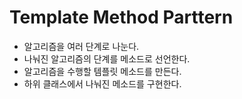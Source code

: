 # Template Method Parttern

* 알고리즘을 여러 단계로 나눈다.
* 나눠진 알고리즘의 단계를 메소드로 선언한다.
* 알고리즘을 수행할 템플릿 메소드를 만든다.
* 하위 클래스에서 나눠진 메소드를 구현한다.
